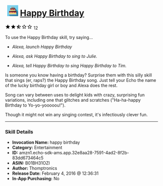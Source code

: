 # &nbsp;<img src="skill_icon" alt="Happy Birthday icon" width="36"> [Happy Birthday](http://alexa.amazon.com/#skills/amzn1.echo-sdk-ams.app.32e8aa28-7591-4ad2-8f2b-83dd673464c5)
![2.8 stars](../../images/ic_star_black_18dp_1x.png)![2.8 stars](../../images/ic_star_black_18dp_1x.png)![2.8 stars](../../images/ic_star_half_black_18dp_1x.png)![2.8 stars](../../images/ic_star_border_black_18dp_1x.png)![2.8 stars](../../images/ic_star_border_black_18dp_1x.png) 12

To use the Happy Birthday skill, try saying...

* *Alexa, launch Happy Birthday*

* *Alexa, ask Happy Birthday to sing to Julie.*

* *Alexa, tell Happy Birthday to sing Happy Birthday to Tim.*

Is someone you know having a birthday?  Surprise them with this silly skill that sings (er, raps?) the Happy Birthday song.  Just tell your Echo the name of the lucky birthday girl or boy and Alexa does the rest.

Song can vary between uses to delight kids with crazy, surprising fun variations, including one that glitches and scratches ("Ha-ha-happy Birthday to Yo-yo-yooooou!").

Though it might not win any singing contest, it's infectiously clever fun.

***

### Skill Details

* **Invocation Name:** happy birthday
* **Category:** Entertainment
* **ID:** amzn1.echo-sdk-ams.app.32e8aa28-7591-4ad2-8f2b-83dd673464c5
* **ASIN:** B01BH31OZI
* **Author:** Thomptronics
* **Release Date:** February 4, 2016 @ 12:36:31
* **In-App Purchasing:** No

